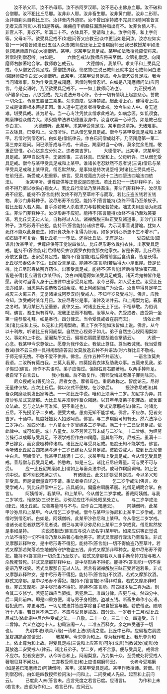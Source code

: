 <!-- { "loadSidebar": true } -->
　　汝不杀父耶。汝不杀母耶。汝不杀阿罗汉耶。汝不恶心出佛身血耶。汝不破和合僧耶。汝不犯比丘尼耶。汝非非人耶。汝非畜生耶。汝非黄门耶。汝非二形耶。汝非自剃头自称比丘耶。汝非舍内外道耶。汝不曾出家持戒不完具耶(随问答皆言无者又应问言)人有如是等病。癞痈疽干痟癫狂漏热肿脂出有不。汝非负债人不。非官人不。非奴不。年满二十不。衣钵具不。受请和上未。汝字何等。和上字何等。父母听不。欲受具足戒不(如是问答又应教云)众中更当如是问汝。汝亦应如实答(一一问答皆如法已)五召入众法(教师应还坛上立语羯磨师云)我已教授某甲如法竟(羯磨师应作白)大德僧听。某甲。求某甲受具足戒。某甲如法教授竟应使将来。若僧时到僧忍听。白如是。
　　六教乞戒法(教师应将来至僧。次第礼僧足。向羯磨师右膝著地合掌。教师教乞戒云)。
　　大德僧听。我某甲。求某甲和上受具足戒。今从僧乞受具足戒。愿僧拔济我。怜愍故(三说已教师还就本坐)七戒师问白法(羯磨师应作白云)大德僧听。此某甲。求某甲受具足戒。今从僧乞受具足戒。我今当问诸难事。及为作受具足戒羯磨。若僧时到僧忍听。白如是八羯磨师问法(应问言。今是实语时。乃至欲受具足戒不。一一如上教师问法也)。
　　九正授戒法(萨婆多论云。凡欲受戒。先为说法开导心怀。令于一切有情境上起慈悲心。誓救一切众生。令离五趣证三乘果。勿求自度。受持禁戒。起此增上心。便得增上戒。又戒是诸善根本菩提正因。惟人道中无遮难者得受此戒。汝今生处人中。身无遮难。堪受具戒。甚为希有。当一心专注凭仗众僧求此戒法。如病念医。如饥须食。羯磨神验众僧力大。须臾能举法界功德置汝身中。汝当欢喜一心谛受。如是教已应作白言)。
　　大德僧听。此某甲。求某甲受具足戒。某甲自说清净。无诸难事。三衣钵具。已受和上。父母听许。已从僧乞受具足戒。僧今与某甲受具足戒和上某甲。若僧时到僧忍听。白如是(僧祇律云。作白已问僧成就不。乃至羯磨第一第二第三亦如是问。问已须答成与不成。十诵云。羯磨时当一心听。莫余觉余思惟。敬重正思惟。心心忆念应分别之。违者突吉罗)。
　　大德僧听。此某甲。求某甲受具足戒。某甲自说清净。无诸难事。三衣钵具。已受和上。父母听许。已从僧乞受具足戒。僧今与某甲受具足戒和上某甲。谁诸长老忍默然不忍者说(三说)僧已与某甲受具足戒和上某甲竟。僧忍默然故。是事如是持次说堕相(时诸比丘受具戒已。在前归还。新受戒人犯重罪。佛言。受具戒竟应为说十二法四堕法四喻法四依法)。
　　汝某甲听。世尊应供等正觉说是四堕法。若比丘犯一一法非释种子。汝终不得乃至以欲染心视女人。若比丘行淫法乃至共畜生。非沙门非释种子。汝尽形寿不应犯。能持不(答言能持)汝终不得乃至草叶不与而取。若比丘盗五钱若五钱物。非沙门非释种子。汝尽形寿不应犯。能持不(答言能持)汝终不得乃至杀蚁子。若比丘若人若人类。自手杀若教人杀若求刀与若教死若赞死。咄丈夫用恶活为死胜生。非沙门非释种子。汝尽形寿不应犯。能持不(答言能持)汝终不得乃至戏笑妄语。若比丘实无过人法。自称得过人法。诸禅解脱三昧正受及诸道果。非沙门非释种子。汝尽形寿不应犯。能持不(答言能持)诸佛世尊。为示现事善说譬喻。犹如人死终不能以此身更生。如针鼻决永不复得为针用。如多罗树心断更不生不增不广。如石破不可复合。若比丘犯一一堕法。还得比丘法。无有是处。
　　受四依法(应语言)汝某甲听。世尊应供等正觉说四依法。比丘尽形寿依粪扫衣住。出家受具足戒。能持不(答言能)若后得劫贝衣钦婆罗衣拘舍那衣他家衣。皆是长得。比丘尽形寿依乞食住。出家受具足戒。能持不(答言能)若后得僧前食后食请食。皆是长得。比丘尽形寿依树下住。出家受具足戒。能持不(答言能)若后得大小屋重屋。皆是长得。比丘尽形寿依残弃药住。出家受具足戒。能持不(答言能)若后得酥油蜜石蜜。皆是长得(复应语言)汝某甲听。汝白四羯磨得如法受具足戒竟。诸天龙鬼神皆作是愿。我何时当得人身于正法律中出家受具足戒。汝今已得。如人受王位。汝受比丘法亦如是。当忍易共语恭敬受诫余戒。和上阿阇梨当广为汝说。汝当早得具足学三戒灭三火离三界。无复诸垢成阿罗汉(时受戒人。不知年岁及受戒时。佛言。应教令知。汝受戒时某年月日。汝应尽寿忆是事。诸律及论并云。和上阇梨为记。春夏之冬时。某月某日乃至量影。此律又云。时诸比丘无上下坐。不相恭敬。为俗讥呵。佛言。畜生尚有尊卑。况我正法而不相敬。汝等从今。先受戒者。应受第一坐第一施恭敬礼拜。如是奉行。四分律云。当令受具戒者在前而去)。
　　请依止师法(诸比丘和上丧。以无和上阿阇梨故。著上下衣不能如法皆如上说。佛言。从今以十利故。听诸比丘有阿阇梨。自然生心视弟子如儿。弟子自然生心视阿阇梨如父。事如和上中说。至阇梨所文云。偏袒右肩脱革屣胡跪合掌请云)。
　　大德一心念。我某甲今求尊依止。愿尊为我作依止。我依止尊住。尊当教诫我。我当受尊教诫(律不云三但一具得阇梨应答云)汝莫放逸五种不共语法(时六群比丘不敬戒。于师无惭无愧。不敬不爱不供养。佛言。应作五种不共语法)。
　　一语言汝莫共我语。二汝所有莫白我。三莫入我房。四莫捉我衣钵及助我众事。五莫来见我。弟子悔过(佛言。师作不共语时。弟子应悔过。偏袒右肩右膝著地。以两手捧师足。极自卑下白言云)。
　　我小我痴。后不敢复作。(若师受悔过者弟子罪则除灭)。
　　尼众授戒法(善见论云。尼者女也。摩者母也。重尼故称之。智度论云。尼得无量律仪故。应次比丘后。佛以仪式不便故。在沙弥后)。
　　授沙弥尼戒法(其畜众羯磨及剃发出家等法。一一如比丘中说。唯和上须满十二岁。加尼字为异。其度沙弥尼式叉摩那。大比丘尼并须别作畜众羯磨。以其年年度弟子犯罪故。或舍畜众法故。乞与之法并可准知。更不重述也)。
　　受式叉摩那戒法(律云。时诸比丘尼。不先授弟子二岁戒。便受大戒。愚痴无知不能学戒。佛言。不应尔。犯者突吉罗。十诵中。辄度妊娠女人招致呵责。佛言。与二岁羯磨可知有无。然六法净心二岁净心。准四分律。十八童女十岁曾嫁各二岁学戒。满二十十二已受具足戒。依此律中。或可如是。或十八童女。以不劳苦志节未成与二岁法。十二曾嫁。为经劳苦操行以成即与受具足。不须学戒但作白四羯磨。量其堪不故。尼戒云。虽满十二岁已嫁女。而女聋哑种种诸病。诸比丘尼与受具足戒。愚痴无知不能学戒。佛言。今听诸比丘尼白四羯磨与满十二岁已嫁女人受具足戒。彼欲受戒人。应到比丘尼僧中白言。阿姨僧听。我某甲已嫁满十二岁。求某甲和上受具足戒。今从僧乞受具足戒。善哉僧与我受具足戒。怜愍故。如是三乞。诸比丘尼应筹量。可与受不可与受)。
　　应一比丘尼羯磨如上(谓如上与畜众法中说。或可作羯磨词句。如上乞词中说。更不别说羯磨之词)。
　　有诸德云。此文(即是受具足戒。今以多义知非受具。但是请僧量宜可不请。秉法者幸自详之)。
　　乞二岁学戒法(佛言。欲受学戒人。到比丘尼僧中三乞。应具威仪。偏露右肩脱革屣。礼僧足胡跪合掌。白言)。
　　阿姨僧听。我某甲。和上某甲。今从僧乞二岁学戒。善哉阿姨僧。与我二岁学戒。怜愍故(三说乞已。沙弥尼应住不闻处眠见处立)。
　　与二岁学戒法(律云。诸比丘尼。应善筹量可与不与。应作白二羯磨云)。
　　阿姨僧听。此某甲沙弥尼和上某甲。今从僧乞二岁学戒。僧今与某甲沙弥尼和上某甲二岁学戒。若僧时到僧忍听。白如是。阿姨僧听。此某甲沙弥尼和上某甲。今从僧乞二岁学戒。谁诸长老忍者默然不忍者说。僧已与某甲沙弥尼和上某甲二岁学戒竟。僧忍默然故是事如是持。
　　次说戒相法(佛言应与说六法名字)某甲听。如来应供等正觉说六法不得犯一切不得淫乃至以染著心看他男子。若式叉摩那行淫法乃至畜生。非式叉摩那非释种女。是中尽形寿不得犯。能持不(答言能)一切不得偷盗乃至草叶。若式叉摩那若聚落若空地他所守护物盗五钱。非式叉摩那非释种女。是中尽形寿不得犯。能持不(答言能)一切杀生乃至蚁子。若式叉摩那若以人自手断命持刀授与教人杀教死赞死。非式叉摩那非释种女。是中尽形寿不得犯。能持不(答言能)一切不得妄语乃至戏笑。若式叉摩那自无过人法。若言有诸禅解脱三昧正受若道若果。非式叉摩那非释种女。是中尽形寿不得犯。能持不(答言能)不饮酒。若式叉摩那饮酒。非式叉摩那。是中尽形寿不得犯。能持不(答言能)不得非时食。若式叉摩那非时食。非式叉摩那。是中尽形寿不得犯。能持不(答言能。前四根本后二喜为故。别令其二岁修学。若犯前四应当驱摈。若犯后二。准四分律。应更与戒。然四分中。后二同此前四。即是四重方便。谓与男子身相触。盗减五钱。断畜生命作小妄语。若犯此四。亦更与戒。一切尼戒法并皆应学除自手取食授食与他。若依僧祇。随顺行十八事。若日月不满二岁。不应与受具足戒故。四分云。一岁者十二月)受比丘尼戒法(依此宗中尼六种受戒之法。一八敬。二十一众。三二十众。四遥受。五十二曾嫁。六义立边地十人。初局波阇一人。二准五百释女。余之四受通于一切也)。
　　先明本法(须具八缘)一请和上法(须请之意。比丘中已释。应偏袒右肩脱革屣胡跪合掌请云)。
　　我某甲。今求尊为和上。尊为我作和上。我乐尊为和上。依止尊为和上故。得受具足戒(三说和上应答言)可尔(或言)当教诫汝(或言)汝莫放逸二安受戒人(律云。诸比丘弟子。学二岁。戒不合意。便与受具足。戒佛言不应尔。犯者突吉罗。从今听合和上。阿阇梨意。乃为集十众。至受戒处将受戒人著眼见耳不闻处)。
　　三差教受师法(和上应语羯磨师云)。
　　长老今受羯磨(如是差已羯磨师云)阿姨僧听。某甲。求某甲受具足戒。某甲作教授师。若僧。时到僧忍听。白如是四教授师捡问法(一问和上。二问受戒人先应。起至和上前问云)。
　　已度此人未(答言未。应言先度之若言已度。应语言)。
　　为作和上未(若言未。应语为作和上。若言已作。应问云)。
